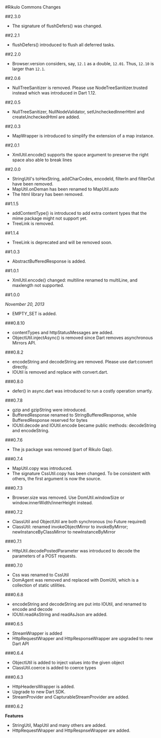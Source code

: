 #Rikulo Commons Changes

##2.3.0

* The signature of flushDefers() was changed.

##2.2.1

* flushDefers() introduced to flush all deferred tasks.

##2.2.0

* Browser.version considers, say, `12.1` as a double, `12.01`. Thus, `12.10` is larger than `12.1`.

##2.0.6

* NullTreeSanitizer is removed. Please use NodeTreeSanitizer.trusted instead which was introduced in Dart 1.12.

##2.0.5

* NullTreeSanitizer, NullNodeValidator, setUncheckedInnerHtml and createUncheckedHtml are added.

##2.0.3

* MapWrapper is introduced to simplify the extension of a map instance.

##2.0.1

* XmlUtil.encode() supports the space argument to preserve the right space also able to break lines

##2.0.0

* StringUtil's toHexString, addCharCodes, encodeId, filterIn and filterOut have been removed.
* MapUtil.onDeman has been renamed to MapUtil.auto
* The html library has been removed.

##1.1.5

* addContentType() is introduced to add extra content types that the mime package might not support yet.
* TreeLink is removed.

##1.1.4

* TreeLink is deprecated and will be removed soon.

##1.0.3

* AbstractBufferedResponse is added.

##1.0.1

* XmlUtil.encode() changed: multiline renamed to multiLine, and maxlength not supported.

##1.0.0

*November 20, 2013*

* EMPTY_SET is added.

###0.8.10

* contentTypes and httpStatusMessages are added.
* ObjectUtil.injectAsync() is removed since Dart removes asynchronous Mirrors API.

###0.8.2

* encodeString and decodeString are removed. Please use dart:convert directly.
* IOUtil is removed and replace with convert.dart.

###0.8.0

* defer() in async.dart was introduced to run a costly operation smartly.

###0.7.8

* gzip and gzipString were introduced.
* BufferedResponse renamed to StringBufferedResponse, while BufferedResponse reserved for bytes
* IOUtil.decode and IOUtil.encode became public methods: decodeString and encodeString.

###0.7.6

* The js package was removed (part of Rikulo Gap).

###0.7.4

* MapUtil.copy was introduced.
* The signature CssUtil.copy has been changed. To be consistent with others, the first argument is now the source.

###0.7.3

* Browser.size was removed. Use DomUtil.windowSize or window.innerWidth/innerHeight instead.

###0.7.2

* ClassUtil and ObjectUtil are both synchronous (no Future required)
* ClassUtil: renamed invokeObjectMirror to invokeByMirror; newInstanceByClassMirror to newInstanceByMirror

###0.7.1

* HttpUtil.decodePostedParameter was introduced to decode the parameters of a POST requests.

###0.7.0

* Css was renamed to CssUtil
* DomAgent was removed and replaced with DomUtil, which is a collection of static utilities.

###0.6.8

* encodeString and decodeString are put into IOUtil, and renamed to encode and decode
* IOUtil.readAsString and readAsJson are added.

###0.6.5

* StreamWrapper is added
* HttpRequestWrapper and HttpResponseWrapper are upgraded to new Dart API

###0.6.4

* ObjectUtil is added to inject values into the given object
* ClassUtil.coerce is added to coerce types

###0.6.3

* HttpHeadersWrapper is added.
* Upgrade to new Dart SDK.
* StreamProvider and CapturableStreamProvider are added.

###0.6.2

**Features**

* StringUtil, MapUtil and many others are added.
* HttpRequestWrapper and HttpRespnseWrapper are added.
